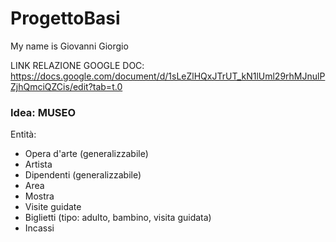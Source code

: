 # ProgettoBasi

My name is Giovanni Giorgio

LINK RELAZIONE GOOGLE DOC: https://docs.google.com/document/d/1sLeZlHQxJTrUT_kN1lUml29rhMJnulPZjhQmciQZCis/edit?tab=t.0


### Idea: MUSEO

Entità:
- Opera d'arte (generalizzabile)
- Artista
- Dipendenti (generalizzabile)
- Area
- Mostra
- Visite guidate
- Biglietti (tipo: adulto, bambino, visita guidata)  
- Incassi
